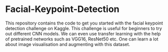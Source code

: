 # Facial-Keypoint-Detection
This repository contains the code to get you started with the facial keypoint detection challenge on Kaggle. This challenge is useful for beginners to try out different CNN models. We can even use transfer learning with the help of pretrained networks such as VGG16, ResNet50 etc. One can learn a lot about image visualisation and augmenting with this dataset.
